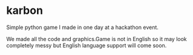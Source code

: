 # karbon
Simple python game I made in one day at a hackathon event.

We made all the code and graphics.Game is not in English so it may look completely messy but English language support will come soon.
